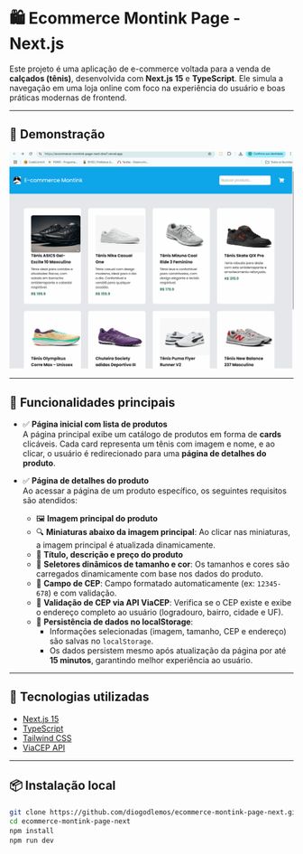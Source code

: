 # 🛍️ Ecommerce Montink Page - Next.js

Este projeto é uma aplicação de e-commerce voltada para a venda de **calçados (tênis)**, desenvolvida com **Next.js 15** e **TypeScript**. Ele simula a navegação em uma loja online com foco na experiência do usuário e boas práticas modernas de frontend.

---

## 🎥 Demonstração

![Demonstração da aplicação](public/demo.gif)

---

## 📄 Funcionalidades principais

- ✅ **Página inicial com lista de produtos**  
  A página principal exibe um catálogo de produtos em forma de **cards** clicáveis. Cada card representa um tênis com imagem e nome, e ao clicar, o usuário é redirecionado para uma **página de detalhes do produto**.

- ✅ **Página de detalhes do produto**  
  Ao acessar a página de um produto específico, os seguintes requisitos são atendidos:

  - 🖼️ **Imagem principal do produto**
  - 🔍 **Miniaturas abaixo da imagem principal**: Ao clicar nas miniaturas, a imagem principal é atualizada dinamicamente.
  - 📝 **Título, descrição e preço do produto**
  - 🎯 **Seletores dinâmicos de tamanho e cor**: Os tamanhos e cores são carregados dinamicamente com base nos dados do produto.
  - 📍 **Campo de CEP**: Campo formatado automaticamente (ex: `12345-678`) e com validação.
  - 🔎 **Validação de CEP via API ViaCEP**: Verifica se o CEP existe e exibe o endereço completo ao usuário (logradouro, bairro, cidade e UF).
  - 💾 **Persistência de dados no localStorage**:
    - Informações selecionadas (imagem, tamanho, CEP e endereço) são salvas no `localStorage`.
    - Os dados persistem mesmo após atualização da página por até **15 minutos**, garantindo melhor experiência ao usuário.

---

## 🚀 Tecnologias utilizadas

- [Next.js 15](https://nextjs.org/)
- [TypeScript](https://www.typescriptlang.org/)
- [Tailwind CSS](https://tailwindcss.com/)
- [ViaCEP API](https://viacep.com.br)

---

## 📦 Instalação local

```bash
git clone https://github.com/diogodlemos/ecommerce-montink-page-next.git
cd ecommerce-montink-page-next
npm install
npm run dev
